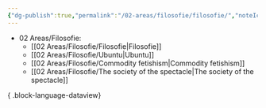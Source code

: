 ```yaml
---
{"dg-publish":true,"permalink":"/02-areas/filosofie/filosofie/","noteIcon":"","created":"2025-01-01T05:28:56.738+01:00","updated":"2025-01-01T06:07:11.244+01:00"}
---
```


- 02 Areas/Filosofie: 
    - [[02 Areas/Filosofie/Filosofie\|Filosofie]]
    - [[02 Areas/Filosofie/Ubuntu\|Ubuntu]]
    - [[02 Areas/Filosofie/Commodity fetishism\|Commodity fetishism]]
    - [[02 Areas/Filosofie/The society of the spectacle\|The society of the spectacle]]


{ .block-language-dataview}

